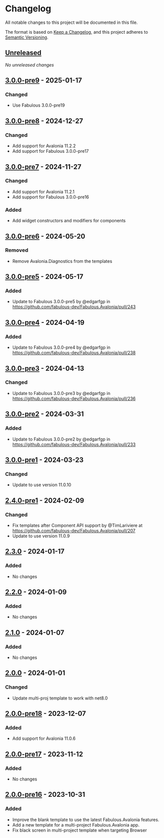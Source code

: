 # Changelog

All notable changes to this project will be documented in this file.

The format is based on [Keep a Changelog](https://keepachangelog.com/en/1.0.0/),
and this project adheres to [Semantic Versioning](https://semver.org/spec/v2.0.0.html).

## [Unreleased]
_No unreleased changes_

## [3.0.0-pre9] - 2025-01-17
### Changed
- Use Fabulous 3.0.0-pre19

## [3.0.0-pre8] - 2024-12-27
### Changed
- Add support for Avalonia 11.2.2
- Add support for Fabulous 3.0.0-pre17

## [3.0.0-pre7] - 2024-11-27
### Changed
- Add support for Avalonia 11.2.1
- Add support for Fabulous 3.0.0-pre16

### Added
- Add widget constructors and modifiers for components


## [3.0.0-pre6] - 2024-05-20
### Removed
- Remove Avalonia.Diagnostics from the templates

## [3.0.0-pre5] - 2024-05-17
### Added
- Update to Fabulous 3.0.0-pre5 by @edgarfgp in https://github.com/fabulous-dev/Fabulous.Avalonia/pull/243

## [3.0.0-pre4] - 2024-04-19
### Added
- Update to Fabulous 3.0.0-pre4 by @edgarfgp in https://github.com/fabulous-dev/Fabulous.Avalonia/pull/238

## [3.0.0-pre3] - 2024-04-13
### Changed
- Update to Fabulous 3.0.0-pre3 by @edgarfgp in https://github.com/fabulous-dev/Fabulous.Avalonia/pull/236

## [3.0.0-pre2] - 2024-03-31
### Added
- Update to Fabulous 3.0.0-pre2 by @edgarfgp in https://github.com/fabulous-dev/Fabulous.Avalonia/pull/233

## [3.0.0-pre1] - 2024-03-23
### Changed
- Update to use version 11.0.10

## [2.4.0-pre1] - 2024-02-09
### Changed
- Fix templates after Component API support by @TimLariviere at https://github.com/fabulous-dev/Fabulous.Avalonia/pull/207
- Update to use version 11.0.9

## [2.3.0] - 2024-01-17
### Added
- No changes

## [2.2.0] - 2024-01-09
### Added
- No changes

## [2.1.0] - 2024-01-07
### Added
- No changes

## [2.0.0] - 2024-01-01
### Changed
- Update multi-proj template to work with net8.0

## [2.0.0-pre18] - 2023-12-07
### Added
- Add support for Avalonia 11.0.6

## [2.0.0-pre17] - 2023-11-12
### Added
- No changes

## [2.0.0-pre16] - 2023-10-31
### Added
- Improve the blank template to use the latest Fabulous.Avalonia features.
- Add a new template for a multi-project Fabulous.Avalonia app. 
- Fix black screen in multi-project template when targeting Browser

[unreleased]: https://github.com/fabulous-dev/Fabulous.Avalonia.Templates/compare/3.0.0-pre9...HEAD
[3.0.0-pre9]: https://github.com/fabulous-dev/Fabulous.Avalonia.Templates/releases/tag/3.0.0-pre9
[3.0.0-pre8]: https://github.com/fabulous-dev/Fabulous.Avalonia.Templates/releases/tag/3.0.0-pre8
[3.0.0-pre7]: https://github.com/fabulous-dev/Fabulous.Avalonia.Templates/releases/tag/3.0.0-pre7
[3.0.0-pre6]: https://github.com/fabulous-dev/Fabulous.Avalonia.Templates/releases/tag/3.0.0-pre6
[3.0.0-pre5]: https://github.com/fabulous-dev/Fabulous.Avalonia.Templates/releases/tag/3.0.0-pre5
[3.0.0-pre4]: https://github.com/fabulous-dev/Fabulous.Avalonia.Templates/releases/tag/3.0.0-pre4
[3.0.0-pre3]: https://github.com/fabulous-dev/Fabulous.Avalonia.Templates/releases/tag/3.0.0-pre3
[3.0.0-pre2]: https://github.com/fabulous-dev/Fabulous.Avalonia.Templates/releases/tag/3.0.0-pre2
[3.0.0-pre1]: https://github.com/fabulous-dev/Fabulous.Avalonia.Templates/releases/tag/3.0.0-pre1
[2.4.0-pre1]: https://github.com/fabulous-dev/Fabulous.Avalonia.Templates/releases/tag/2.4.0-pre1
[2.3.0]: https://github.com/fabulous-dev/Fabulous.Avalonia.Templates/releases/tag/2.3.0
[2.2.0]: https://github.com/fabulous-dev/Fabulous.Avalonia.Templates/releases/tag/2.2.0
[2.1.0]: https://github.com/fabulous-dev/Fabulous.Avalonia.Templates/releases/tag/2.1.0
[2.0.0]: https://github.com/fabulous-dev/Fabulous.Avalonia.Templates/releases/tag/2.0.0
[2.0.0-pre18]: https://github.com/fabulous-dev/Fabulous.Avalonia.Templates/releases/tag/2.0.0-pre18
[2.0.0-pre17]: https://github.com/fabulous-dev/Fabulous.Avalonia.Templates/releases/tag/2.0.0-pre17
[2.0.0-pre16]: https://github.com/fabulous-dev/Fabulous.Avalonia.Templates/releases/tag/2.0.0-pre16
